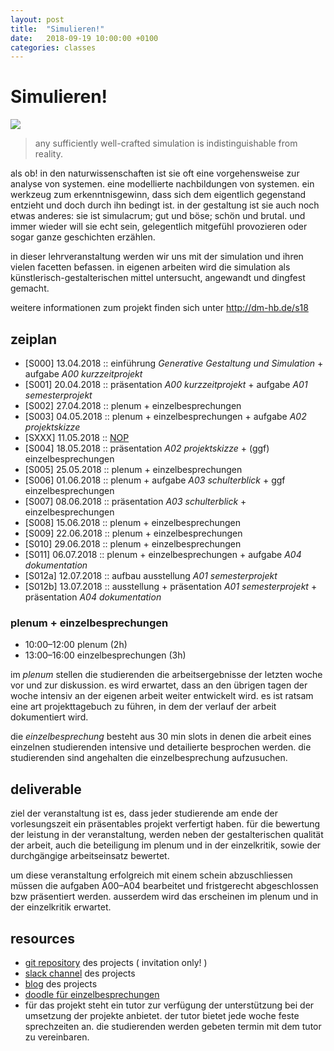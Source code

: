 ```yaml
---
layout: post
title:  "Simulieren!"
date:   2018-09-19 10:00:00 +0100
categories: classes
---
```


# Simulieren!


![](http://dennisppaul.de/mappe/wp-content/uploads/2009/01/snow-play-09.jpg)

> any sufficiently well-crafted simulation is indistinguishable from reality.

als ob! in den naturwissenschaften ist sie oft eine vorgehensweise zur analyse von systemen. eine modellierte nachbildungen von systemen. ein werkzeug zum erkenntnisgewinn, dass sich dem eigentlich gegenstand entzieht und doch durch ihn bedingt ist. in der gestaltung ist sie auch noch etwas anderes: sie ist simulacrum; gut und böse; schön und brutal. und immer wieder will sie echt sein, gelegentlich mitgefühl provozieren oder sogar ganze geschichten erzählen.

in dieser lehrveranstaltung werden wir uns mit der simulation und ihren vielen facetten befassen. in eigenen arbeiten wird die simulation als künstlerisch-gestalterischen mittel untersucht, angewandt und dingfest gemacht.

weitere informationen zum projekt finden sich unter http://dm-hb.de/s18

## zeiplan

- [S000] 13.04.2018 :: einführung *Generative Gestaltung und Simulation* + aufgabe *A00 kurzzeitprojekt*
- [S001] 20.04.2018 :: präsentation *A00 kurzzeitprojekt* + aufgabe *A01 semesterprojekt*
- [S002] 27.04.2018 :: plenum + einzelbesprechungen
- [S003] 04.05.2018 :: plenum + einzelbesprechungen + aufgabe *A02 projektskizze*
- [SXXX] 11.05.2018 :: [NOP](https://en.wikipedia.org/wiki/NOP)
- [S004] 18.05.2018 :: präsentation *A02 projektskizze* + (ggf) einzelbesprechungen
- [S005] 25.05.2018 :: plenum + einzelbesprechungen
- [S006] 01.06.2018 :: plenum + aufgabe *A03 schulterblick* + ggf einzelbesprechungen
- [S007] 08.06.2018 :: präsentation *A03 schulterblick* + einzelbesprechungen 
- [S008] 15.06.2018 :: plenum + einzelbesprechungen
- [S009] 22.06.2018 :: plenum + einzelbesprechungen
- [S010] 29.06.2018 :: plenum + einzelbesprechungen
- [S011] 06.07.2018 :: plenum + einzelbesprechungen + aufgabe *A04 dokumentation*
- [S012a] 12.07.2018 :: aufbau ausstellung *A01 semesterprojekt* 
- [S012b] 13.07.2018 :: ausstellung + präsentation *A01 semesterprojekt* + präsentation *A04 dokumentation*

### plenum + einzelbesprechungen

- 10:00–12:00 plenum (2h)
- 13:00–16:00 einzelbesprechungen (3h)

im *plenum* stellen die studierenden die arbeitsergebnisse der letzten woche vor und zur diskussion. es wird erwartet, dass an den übrigen tagen der woche intensiv an der eigenen arbeit weiter entwickelt wird. es ist ratsam eine art projekttagebuch zu führen, in dem der verlauf der arbeit dokumentiert wird.

die *einzelbesprechung* besteht aus 30 min slots in denen die arbeit eines einzelnen studierenden intensive und detailierte besprochen werden. die studierenden sind angehalten die einzelbesprechung aufzusuchen. 

## deliverable

ziel der veranstaltung ist es, dass jeder studierende am ende der vorlesungszeit ein präsentables projekt verfertigt haben. für die bewertung der leistung in der veranstaltung, werden neben der gestalterischen qualität der arbeit, auch die beteiligung im plenum und in der einzelkritik, sowie der durchgängige arbeitseinsatz bewertet.

um diese veranstaltung erfolgreich mit einem schein abzuschliessen müssen die aufgaben A00–A04 bearbeitet und fristgerecht abgeschlossen bzw präsentiert werden. ausserdem wird das erscheinen im plenum und in der einzelkritik erwartet.

## resources

- [git repository](https://github.com/interaktion-und-raum/simulieren) des projects ( invitation only! )
- [slack channel](https://digitalmedia-bremen.slack.com/messages/CA2K8MF62) des projects
- [blog](http://blogs.digitalmedia-bremen.de/simulieren/) des projects
- [doodle für einzelbesprechungen](http://dm-hb.de/sim18ic)
- für das projekt steht ein tutor zur verfügung der unterstützung bei der umsetzung der projekte anbietet. der tutor bietet jede woche feste sprechzeiten an. die studierenden werden gebeten termin mit dem tutor zu vereinbaren.




